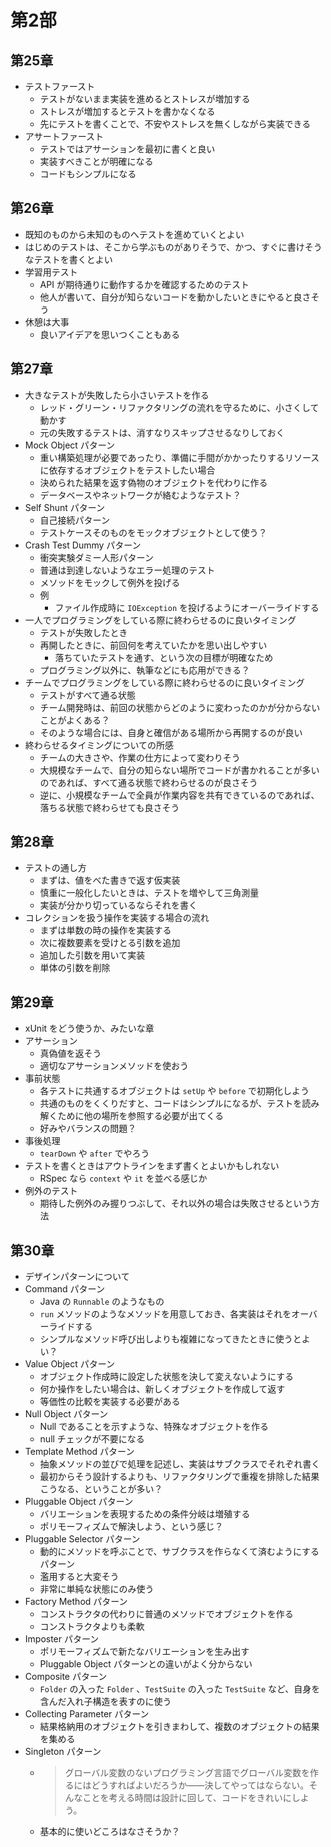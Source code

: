 # 第2部

## 第25章
- テストファースト
  - テストがないまま実装を進めるとストレスが増加する
  - ストレスが増加するとテストを書かなくなる
  - 先にテストを書くことで、不安やストレスを無くしながら実装できる
- アサートファースト
  - テストではアサーションを最初に書くと良い
  - 実装すべきことが明確になる
  - コードもシンプルになる

## 第26章
- 既知のものから未知のものへテストを進めていくとよい
- はじめのテストは、そこから学ぶものがありそうで、かつ、すぐに書けそうなテストを書くとよい
- 学習用テスト
  - API が期待通りに動作するかを確認するためのテスト
  - 他人が書いて、自分が知らないコードを動かしたいときにやると良さそう
- 休憩は大事
  - 良いアイデアを思いつくこともある

## 第27章
- 大きなテストが失敗したら小さいテストを作る
  - レッド・グリーン・リファクタリングの流れを守るために、小さくして動かす
  - 元の失敗するテストは、消すなりスキップさせるなりしておく
- Mock Object パターン
  - 重い構築処理が必要であったり、準備に手間がかかったりするリソースに依存するオブジェクトをテストしたい場合
  - 決められた結果を返す偽物のオブジェクトを代わりに作る
  - データベースやネットワークが絡むようなテスト？
- Self Shunt パターン
  - 自己接続パターン
  - テストケースそのものをモックオブジェクトとして使う？
- Crash Test Dummy パターン
  - 衝突実験ダミー人形パターン
  - 普通は到達しないようなエラー処理のテスト
  - メソッドをモックして例外を投げる
  - 例
    - ファイル作成時に `IOException` を投げるようにオーバーライドする
- 一人でプログラミングをしている際に終わらせるのに良いタイミング
  - テストが失敗したとき
  - 再開したときに、前回何を考えていたかを思い出しやすい
    - 落ちていたテストを通す、という次の目標が明確なため
  - プログラミング以外に、執筆などにも応用ができる？
- チームでプログラミングをしている際に終わらせるのに良いタイミング
  - テストがすべて通る状態
  - チーム開発時は、前回の状態からどのように変わったのかが分からないことがよくある？
  - そのような場合には、自身と確信がある場所から再開するのが良い
- 終わらせるタイミングについての所感
  - チームの大きさや、作業の仕方によって変わりそう
  - 大規模なチームで、自分の知らない場所でコードが書かれることが多いのであれば、すべて通る状態で終わらせるのが良さそう
  - 逆に、小規模なチームで全員が作業内容を共有できているのであれば、落ちる状態で終わらせても良さそう

## 第28章
- テストの通し方
  - まずは、値をべた書きで返す仮実装
  - 慎重に一般化したいときは、テストを増やして三角測量
  - 実装が分かり切っているならそれを書く
- コレクションを扱う操作を実装する場合の流れ
  - まずは単数の時の操作を実装する
  - 次に複数要素を受けとる引数を追加
  - 追加した引数を用いて実装
  - 単体の引数を削除

## 第29章
- xUnit をどう使うか、みたいな章
- アサーション
  - 真偽値を返そう
  - 適切なアサーションメソッドを使おう
- 事前状態
  - 各テストに共通するオブジェクトは `setUp` や `before` で初期化しよう
  - 共通のものをくくりだすと、コードはシンプルになるが、テストを読み解くために他の場所を参照する必要が出てくる
  - 好みやバランスの問題？
- 事後処理
  - `tearDown` や `after` でやろう
- テストを書くときはアウトラインをまず書くとよいかもしれない
  - RSpec なら `context` や `it` を並べる感じか
- 例外のテスト
  - 期待した例外のみ握りつぶして、それ以外の場合は失敗させるという方法

## 第30章
- デザインパターンについて
- Command パターン
  - Java の `Runnable` のようなもの
  - `run` メソッドのようなメソッドを用意しておき、各実装はそれをオーバーライドする
  - シンプルなメソッド呼び出しよりも複雑になってきたときに使うとよい？
- Value Object パターン
  - オブジェクト作成時に設定した状態を決して変えないようにする
  - 何か操作をしたい場合は、新しくオブジェクトを作成して返す
  - 等価性の比較を実装する必要がある
- Null Object パターン
  - Null であることを示すような、特殊なオブジェクトを作る
  - null チェックが不要になる
- Template Method パターン
  - 抽象メソッドの並びで処理を記述し、実装はサブクラスでそれぞれ書く
  - 最初からそう設計するよりも、リファクタリングで重複を排除した結果こうなる、ということが多い？
- Pluggable Object パターン
  - バリエーションを表現するための条件分岐は増殖する
  - ポリモーフィズムで解決しよう、という感じ？
- Pluggable Selector パターン
  - 動的にメソッドを呼ぶことで、サブクラスを作らなくて済むようにするパターン
  - 濫用すると大変そう
  - 非常に単純な状態にのみ使う
- Factory Method パターン
  - コンストラクタの代わりに普通のメソッドでオブジェクトを作る
  - コンストラクタよりも柔軟
- Imposter パターン
  - ポリモーフィズムで新たなバリエーションを生み出す
  - Pluggable Object パターンとの違いがよく分からない
- Composite パターン
  - `Folder` の入った `Folder` 、`TestSuite` の入った `TestSuite` など、自身を含んだ入れ子構造を表すのに使う
- Collecting Parameter パターン
  - 結果格納用のオブジェクトを引きまわして、複数のオブジェクトの結果を集める
- Singleton パターン
  - > グローバル変数のないプログラミング言語でグローバル変数を作るにはどうすればよいだろうか――決してやってはならない。そんなことを考える時間は設計に回して、コードをきれいにしよう。
  - 基本的に使いどころはなさそうか？
